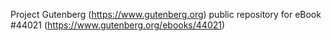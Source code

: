 Project Gutenberg (https://www.gutenberg.org) public repository for eBook #44021 (https://www.gutenberg.org/ebooks/44021)
